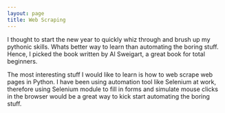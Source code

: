 ```yaml
---
layout: page
title: Web Scraping
---
```


I thought to start the new year to quickly whiz through and brush up my pythonic skills. Whats better way to learn than automating the boring stuff. Hence, I picked the book written by Al Sweigart, a great book for total beginners.

The most interesting stuff I would like to learn is how to web scrape web pages in Python. I have been using automation tool like Selenium at work, therefore using Selenium module to fill in forms and simulate mouse clicks in the browser would be a great way to kick start automating the boring stuff.
